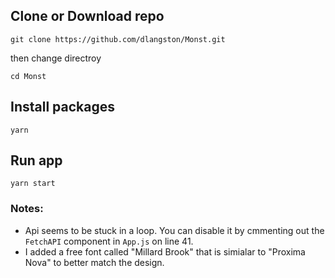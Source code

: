 ## Clone or Download repo
`git clone https://github.com/dlangston/Monst.git`

then change directroy


`cd Monst`
## Install packages
`yarn`


## Run app

`yarn start`

### Notes:
- Api seems to be stuck in a loop. You can disable it by cmmenting out the `FetchAPI` component in `App.js` on line 41.
- I added a free font called "Millard Brook" that is simialar to "Proxima Nova" to better match the design.

